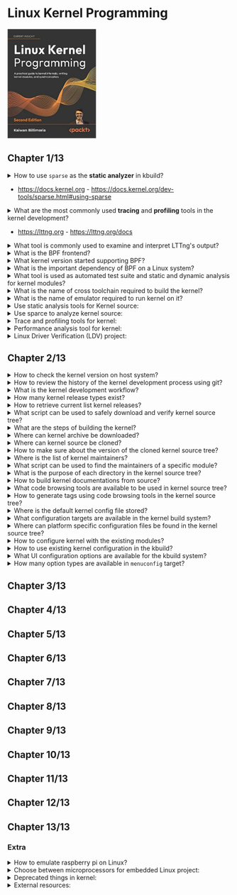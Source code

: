 # Linux Kernel Programming
<img src="../../../covers/9781803232225.jpg" width="200"/>

## Chapter 1/13

<details>
<summary>How to use <code>sparse</code> as the <b>static analyzer</b> in kbuild?</summary>

> **Description**
>
> To check recompiled headers:
>
> ```sh
> make C=1 CHECK=/usr/bin/sparse ARCH=x86_64
> ``````
>
> To check all headers:
>
> ```sh
> make C=2 CHECK=/usr/bin/sparse ARCH=x86_64
> ``````
>
> ---
> **Resources**
> -

> **References**
> ---
</details>

* https://docs.kernel.org - https://docs.kernel.org/dev-tools/sparse.html#using-sparse

<details>
<summary>What are the most commonly used <b>tracing</b> and <b>profiling</b> tools in the kernel development?</summary>

> - Extended Berkely Packet Filtering (eBPF)
> - Linux Tracing Toolkit next generation (LTTng)
>
> ---
> **Resources**
> -

> **References**
> ---
</details>

* https://lttng.org - https://lttng.org/docs

<details>
<summary>What tool is commonly used to examine and interpret LTTng's output?</summary>

> Trace Compass GUI

> **Resources**
> -
> ---
> **References**
> ---
</details>

<details>
<summary>What is the BPF frontend?</summary>

> BCC or bpftrace
>
> ---
> **Resources**
> -
> ---
> **References**
> ---
</details>

<details>
<summary>What kernel version started supporting BPF?</summary>

> **Description**
>
> v4.0

> **Resources**
> -
> ---
> **References**
> ---
</details>

<details>
<summary>What is the important dependency of BPF on a Linux system?</summary>

> **Description**
>
> linux-headers
>
> ---
> **Resources**
> -
> ---
> **References**
> ---
</details>

<details>
<summary>What tool is used as automated test suite and static and dynamic analysis for kernel modules?</summary>

> Linux Driver Verification (LDV)
>
> ---
> **Resources**
> -
> ---
> **References**
> - [Linux Driver Verification](https://linuxtesting.org)
> ---
</details>

<details>
<summary>What is the name of cross toolchain required to build the kernel?</summary>

> **Description**
>
> ```sh
> arm-none-eabi-gcc arm-none-eabi-gdb arm-none-eabi-binutils
> ``````
>
> ---
> **Resources**
> -
> ---
> **References**
> ---
</details>

<details>
<summary>What is the name of emulator required to run kernel on it?</summary>

> **Description**
>
> ```sh
> qemu-system-arm
> ``````
>
> ---
> **Resources**
> -
> ---
> **References**
> ---
</details>

<details>
<summary>Use static analysis tools for Kernel source:</summary>

> **Description**
>
> Open source tools:
>
> * https://sparse.wiki.kernel.org - https://sparse.wiki.kernel.org/index.php/Main_Page
> * [Coccinelle](http://coccinelle.lip6.fr/)
> * [Smatch](http://repo.or.cz/w/smatch.git)
> * https://dwheeler.com - https://dwheeler.com/flawfinder/
> * https://github.com - https://github.com/danmar/cppcheck
>
> Commercial tools:
>
> * https://www.sonarqube.org - https://www.sonarqube.org/
> * https://scan.coverity.com - https://scan.coverity.com/
> * https://www.meteonic.com - https://www.meteonic.com/klocwork
>
> ---
> **Resources**
> -
> ---
> **References**
> ---
</details>

<details>
<summary>Use sparce to analyze kernel source:</summary>

> ```sh
> make C=1 CHECK="/usr/bin/sparse"
> ``````
>
> ---
> **Resources**
> -
> ---
> **References**
> ---
</details>

<details>
<summary>Trace and profiling tools for kernel:</summary>

>
>
> ---
> **Resources**
> -
> ---
> **References**
> - https://lttng.org - https://lttng.org/docs
---
</details>

<details>
<summary>Performance analysis tool for kernel:</summary>

> **Description**
>
> * bpftrace package (https://github.com - https://github.com/iovisor/bcc) clang dependent
> * https://github.com - https://github.com/iovisor/bcc/blob/master/INSTALL.md
>
> ---
> **Resources**
> -
> ---
> **References**
> ---
</details>

<details>
<summary>Linux Driver Verification (LDV) project:</summary>

> * https://linuxtesting.org
>
> ---
> **Resources**
> -
> ---
> **References**
> ---
</details>

## Chapter 2/13

<details>
<summary>How to check the kernel version on host system?</summary>

> ```sh
> uname -r
> ``````
>
> ---
> **Resources**
> -
> ---
> **References**
> ---
</details>

<details>
<summary>How to review the history of the kernel development process using git?</summary>

> ```sh
> git log --date-order --graph --tags --simplify-by-decoration
> ``````
>
> ---
> **Resources**
> -
>
> ---
> **References**
> ---
</details>

<details>
<summary>What is the kernel development workflow?</summary>

> **Description**
>
> 1. The 5.x stable release is made. Thus, the merge window for the 5.x+1 (mainline) kernel has begun.
> 2. The merge window remains open for about 2 weeks and new patches are merged into the mainline.
> 3. Once (typically) 2 weeks have elapsed, the merge window is closed.
> 4. rc (aka mainline, prepatch) kernels start. 5.x+1-rc1, 5.x+1-rc2, ..., 5.x+1-rcn are released. This process takes anywhere between 6 to 8 weeks.
> 5. The stable release has arrived: the new 5.x+1 stable kernel is released.
> 6. The release is handed off to the "stable team". Significant bug or security fixes result in the release of 5.x+1.y : 5.x+1.1, 5.x+1.2, ... , 5.x+1.n. Maintained until the next stable release or End Of Life (EOL) date reached.
>
> ---
> **Resources**
> -
> ---
> **References**
> ---
</details>

<details>
<summary>How many kernel release types exist?</summary>

> **Description**
>
> * -next trees
> * prepatches, also known as -rc or mainline
> * stable kernels
> * distribution and LTS kernels
> * Super LTS (STLS) kernels
>
> ---
> **Resources**
> -
>
> ---
> **References**
> ---
</details>

<details>
<summary>How to retrieve current list kernel releases?</summary>

> **Description**
>
> ```sh
> curl -L https://kernel.org - https://kernel.org/finger_banner
> ``````
>
> ---
> **Resources**
> -
> ---
> **References**
> ---
</details>

<details>
<summary>What script can be used to safely download and verify kernel source tree?</summary>

> **Description**
>
> ```txt
> https://git.kernel.org - https://git.kernel.org/pub/scm/linux/kernel/git/mricon/korg-helpers.git/tree/get-verified-tarball
> ``````
>
> ---
> **Resources**
> -
>
> ---
> **References**
> ---
</details>

<details>
<summary>What are the steps of building the kernel?</summary>

> * obtaining kernel source
> * configuring source
> * building
> * installing targets
> * setting up bootloaders
>
> ---
> **Resources**
> -
>
> ---
> **References**
> ---
</details>

<details>
<summary>Where can kernel archive be downloaded?</summary>

> ```txt
> https://mirrors.edge.kerne.org - https://mirrors.edge.kerne.org/pub/linux/kernel/v5.x/linux_5.4.0.tar.xz
> ``````
>
> ---
> **Resources**
> -
>
> ---
> **References**
> ---
</details>

<details>
<summary>Where can kernel source be cloned?</summary>

> ```sh
> git clone https://git.kernel.org - https://git.kernel.org/pub/scm/linux/git/torvalds/linux.git
> ``````
>
> ---
> **Resources**
> -
>
> ---
> **References**
> ---
</details>

<details>
<summary>How to make sure about the version of the cloned kernel source tree?</summary>

> **Description**
>
> ```sh
> head Makefile
> ``````
>
> ---
> **Resources**
> -
> ---
> **References**
> ---
</details>

<details>
<summary>Where is the list of kernel maintainers?</summary>

> **Description**
>
> MAINTAINERS
>
> ---
> **Resources**
> -
> ---
> **References**
> ---
</details>

<details>
<summary>What script can be used to find the maintainers of a specific module?</summary>

> ```sh
> scripts/get_maintainer.pl
> ``````
>
> ---
> **Resources**
> -
> ---
> **References**
> ---
</details>

<details>
<summary>What is the purpose of each directory in the kernel source tree?</summary>

> Major subsystem directories
>
> * kernel: core kernel subsystem
> * mm: memory management
> * fs: the kernel **Virtual Filesystem Switch (VFS)** and the individual filesystem drivers
> * block: the underlying block I/O code
> * net: implementation of the network protocol stack
> * ipc: the **Inter-Process Communication (IPC)** subsystem
> * sound: the **Advanced Linux Sound Architecture (ALSA)** sound subsystem
> * virt: the virtualization code, specially **Kernel Virtual Machine (KVM)** subsystem
>
> > Infrastructure / Misclenaous
>
> * arch: the arch-specific code
> * crypto: kernel level implementation of ciphers
> * include: arch-independent kernel headers
> * init: arch-independent kernel initialization code
> * lib: the closest equivalent to a library for the kernel
> * scripts: various useful scripts
> * security: the **Linux Security Module (LSM)**, containing **Mandatory Access Control (MAX)** and **Discretionary Access Control (DAC)** frameworks.
> * tools: various tools
>
> ---
> **Resources**
> -
> ---
> **References**
> ---
</details>

<details>
<summary>How to build kernel documentations from source?</summary>

> ```sh
> make help
> make htmldocs
> make pdfdocs
> ``````
>
> Output will be generated in `Documentation/output/latex` and `Documentation/output/html`.
>
> ---
> **Resources**
> -
>
> ---
> **References**
> - https://kernel.org - https://kernel.org/doc/html/latest
> ---
</details>

<details>
<summary>What code browsing tools are available to be used in kernel source tree?</summary>

> * ctags
> * cscope
>
> ---
> **Resources**
> -
>
> ---
> **References**
> - https://manpages.org - https://manpages.org/ctags/1
> - https://manpages.org - https://manpages.org/cscope/1
> - [Vim/Cscope tutorial](http://cscope.sourceforge.net/cscope_vim_tutorial.html)
---
</details>

<details>
<summary>How to generate tags using code browsing tools in the kernel source tree?</summary>

> ```sh
> make ctags
> make cscope
> ``````
>
> ---
> **Resources**
> -
> ---
> **References**
> ---
</details>

<details>
<summary>Where is the default kernel config file stored?</summary>

> ```sh
> init/kconfig
> ``````
>
> ---
> **Resources**
> -
> ---
> **References**
> ---
</details>

<details>
<summary>What configuration targets are available in the kernel build system?</summary>

> * defconfig: reseting all options to their defaults
> * oldconfig: asking for new configurations
> * localmodconfig: restoring options from module list
> * platform\_defconfig: creating config based on platform
>
> ---
> **Resources**
> -
> ---
> **References**
> ---
</details>

<details>
<summary>Where can platform specific configuration files be found in the kernel source tree?</summary>

> **Description**
>
> ```sh
> ls arch/<arch>/configs/
> make <platform>_defconfig
> ``````
>
> ---
> **Resources**
> -
>
> ---
> **References**
> ---
</details>

<details>
<summary>How to configure kernel with the existing modules?</summary>

> ```sh
> lsmod > /tmp/modules.lst
> make LSMOD=/tmp/modules.lst localmodconfig
> ``````
>
> ---
> **Resources**
> -
> ---
> **References**
> ---
</details>

<details>
<summary>How to use existing kernel configuration in the kbuild?</summary>

> **Description**
>
> ```sh
> cp /boot/config-5.0.0 .config
> make oldconfig
> ``````
>
> ---
> **Resources**
> -
>
> ---
> **References**
> ---
</details>

<details>
<summary>What UI configuration options are available for the kbuild system?</summary>

> ```sh
> [menu,x,q]config
> ``````
>
> ---
> **Resources**
> -
>
> ---
> **References**
> ---
</details>

<details>
<summary>How many option types are available in <code>menuconfig</code> target?</summary>

> **Description**
>
> * `[.]` boolean option
> * `<.>` three state option, having `<*>` state as ON, `<m>` state as Module, `<>` state as OFF
> * `{.}` required by a dependency as a module or compiled
> * `-*-` required by a dependency as compiled
> * `(...)` alphanumeric input
> * `<Menu entry> --->` sub-menu
>
> ---
> **Resources**
> -
> ---
> **References**
> ---
</details>

## Chapter 3/13
## Chapter 4/13
## Chapter 5/13
## Chapter 6/13
## Chapter 7/13
## Chapter 8/13
## Chapter 9/13
## Chapter 10/13
## Chapter 11/13
## Chapter 12/13
## Chapter 13/13

### Extra

<details>
<summary>How to emulate raspberry pi on Linux?</summary>

>
>
> ---
> **Resources**
> -
>
> ---
> **References**
> - https://embedonix.com - https://embedonix.com/articles/linux/emulating-raspberry-pi-on-linux/
> - https://github.com - https://github.com/dhruvvyas90/qemu-rpi-kernel/wiki
> ---
</details>

<details>
<summary>Choose between microprocessors for embedded Linux project:</summary>

> **Description**
>
>

>
> ---
> **Resources**
> -
>
> ---
> **References**
> - https://jaycarlson.net - https://jaycarlson.net/embedded-linux/
> ---
</details>

<details>
<summary>Deprecated things in kernel:</summary>

>
>
> ---
> **Resources**
> -
>
> ---
> **References**
> - https://www.kernel.org - https://www.kernel.org/doc/html/latest/process/deprecated.html#deprecated-interfaces-language-features-attributes-and-conventions
---
</details>

<details>
<summary>External resources:</summary>

>
>
> ---
> **Resources**
> -
>
> ---
> **References**
> - https://github.com - https://github.com/gurugio/lowlevelprogramming-university
> - https://jvns.ca - https://jvns.ca/blog/2014/09/18/you-can-be-a-kernel-hacker/
> - [Recurse](https://recurse.org)
> - https://github.com - https://github.com/agelastic/eudyptula
> - https://toolchains.bootlin.com - https://toolchains.bootlin.com/
> - https://elinux.org - https://elinux.org/Toolchains
---
</details>
